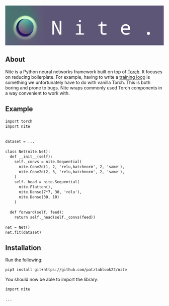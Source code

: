 ![Nite](media/img/banner.jpg)

## About

Nite is a Python neural networks framework built on top of [Torch](https://pytorch.org/). It focuses on reducing boilerplate.
For example, having to write a 
[training loop](https://pytorch.org/tutorials/beginner/basics/optimization_tutorial.html#optimization-loop) 
is something we unfortunately have to do with vanilla Torch.
This is both boring and prone to bugs. Nite wraps commonly used Torch components in a way convenient to work with.

## Example

```python3
import torch
import nite


dataset = ...

class Net(nite.Net):
  def __init__(self):
    self._convs = nite.Sequential(
      nite.Conv2d(1, 2, 'relu,batchnorm', 2, 'same'),
      nite.Conv2d(2, 3, 'relu,batchnorm', 2, 'same'),
    )
    self._head = nite.Sequential(
      nite.Flatten(),
      nite.Dense(7*7, 30, 'relu'),
      nite.Dense(30, 10)
    )
    
  def forward(self, feed):
    return self._head(self._convs(feed))
    
net = Net()
net.fit(dataset)
```

## Installation

Run the following:

```sh
pip3 install git+https://github.com/patztablook22/nite
```

You should now be able to import the library:

```python3
import nite

...
```
